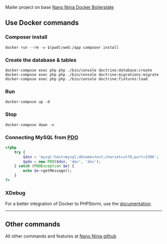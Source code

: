 Mailer project on base [Nano Ninja Docker Boilerplate](https://github.com/nanoninja/docker-nginx-php-mysql)

## Use Docker commands

### Composer install
```
docker run --rm -v $(pwd)/web:/app composer install
```

### Create the database & tables
```
docker-compose exec php php ./bin/console doctrine:database:create
docker-compose exec php php ./bin/console doctrine:migrations:migrate
docker-compose exec php php ./bin/console doctrine:fixtures:load
```

### Run
```
docker-compose up -d
```

### Stop
```
docker-compose down -v
```

### Connecting MySQL from [PDO](http://php.net/manual/en/book.pdo.php)

```php
<?php
    try {
        $dsn = 'mysql:host=mysql;dbname=test;charset=utf8;port=3306';
        $pdo = new PDO($dsn, 'dev', 'dev');
    } catch (PDOException $e) {
        echo $e->getMessage();
    }
?>
```

### XDebug
For a better integration of Docker to PHPStorm, use the [documentation](https://github.com/nanoninja/docker-nginx-php-mysql/blob/master/doc/phpstorm-macosx.md).
___

## Other commands

All other commands and features at [Nano Ninja github](https://github.com/nanoninja/docker-nginx-php-mysql)